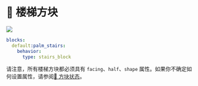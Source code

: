 # 🎢 楼梯方块

![](https://mo-mi.gitbook.io/xiaomomi-plugins/~gitbook/image?url=https%3A%2F%2F1836335287-files.gitbook.io%2F%7E%2Ffiles%2Fv0%2Fb%2Fgitbook-x-prod.appspot.com%2Fo%2Fspaces%252FOgvQ1fEJPROp7131PPlK%252Fuploads%252F7C58JXsZV5FHQGjWj6j9%252Fimage.png%3Falt%3Dmedia%26token%3Da7bb1120-515c-4eb4-9351-292aa30a6b6e\&width=768\&dpr=4\&quality=100\&sign=1e3e8b81\&sv=2)

```yaml
blocks:
  default:palm_stairs:
    behavior:
      type: stairs_block
```

请注意，所有楼梯方块都必须具有 `facing`、`half`、`shape` 属性。如果你不确定如何设置属性，请参阅[🔣 方块状态](https://mo-mi.gitbook.io/xiaomomi-plugins/craftengine/plugin-wiki/craftengine/add-new-contents/blocks/block-states)。
